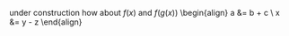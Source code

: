 under construction
how about $f(x)$ and $f(g(x))$
\begin{align}
a &= b + c \\
x &= y - z
\end{align}
